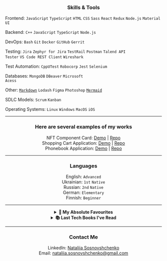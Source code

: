 <h3 align="center">
Skills & Tools
</h3>

Frontend:
<code>JavaScript</code>
<code>TypeScript</code>
<code>HTML</code>
<code>CSS</code>
<code>Sass</code>
<code>React</code>
<code>Redux</code>
<code>Node.js</code>
<code>Material UI</code>

Backend:
<code>C++</code>
<code>JavaScript</code>
<code>TypeScript</code>
<code>Node.js</code>

DevOps:
<code>Bash</code>
<code>Git</code>
<code>Docker</code>
<code>GitHub</code>
<code>Gerrit</code>

Testing:
<code>Jira</code>
<code>Zephyr for Jira</code>
<code>TestRail</code>
<code>Postman</code>
<code>Talend API Tester</code>
<code>VS Code REST Client</code>
<code>Wireshark</code>

Test Automation:
<code>CppUTest</code>
<code>Robocorp</code>
<code>Jest</code>
<code>Selenium</code>

Databases:
<code>MongoDB</code>
<code>DBeaver</code>
<code>Microsoft Acess</code>

Other:
<code><a href="https://www.markdownguide.org/" target="_blank">Markdown</a></code>
<code>Lodash</code>
<code>Figma</code>
<code>Photoshop</code>
<code><a href="https://mermaid.js.org/#/" target="_blank">Mermaid</a></code>
<code></code>

SDLC Models:
<code>Scrum</code>
<code>Kanban</code>

Operating Systems:
<code>Linux</code>
<code>Windows</code>
<code>MacOS</code>
<code>iOS</code>

---

<h3 align="center">Here are several examples of my works</h3>

<p align="center">
	NFT Component Card: 
	<a href="https://sonata22.github.io/nft-preview-card-component/" target="_blank">Demo</a> |
	<a href="https://github.com/sonata22/nft-preview-card-component" target="_blank">Repo</a>
	<br>
	Shopping Cart Application:
	<a href="https://bof-frontend-project-advanced-qpdtga5gj-sonata22.vercel.app/" target="_blank">Demo</a> |
	<a href="https://github.com/sonata22/BOF-frontend-advanced-project" target="_blank">Repo</a>
	<br>
	Phonebook Application:
	<a href="https://fullstack-part3-phonebook-piz7.onrender.com/" target="_blank">Demo</a> |
	<a href="https://github.com/sonata22/FullStack_part3?tab=readme-ov-file" target="_blank">Repo</a>
</p>

---

<h3 align="center">Languages</h3>

<p align="center">
	English: <code>Advanced</code><br>
	Ukrainian: <code>1st</code> <code>Native</code><br>
	Russian: <code>2nd</code> <code>Native</code><br>
	German: <code>Elementary</code><br>
	Finnish: <code>Beginner</code><br>
</p>

---

<details align="center">	
  <summary><b>💯 My Absolute Favourites</b></summary>
	<a href="https://cssbattle.dev/player/sonata22" target="_blank">cssbattle.dev/sonata22</a>
	<br>
	<a href="https://www.codewars.com/users/sonata22" target="_blank">codewars.com/sonata22</a>
	<br>
	<a href="https://codepen.io/sonata22" target="_blank">codepen.io/sonata22</a>
</details>
<details align="center">	
  <summary><b>📚 Last Tech Books I've Read</b></summary>
	<table align="center">
	<tbody>
		<tr>
			<th>#</th>
			<th>Title</th>
			<th>Author</th>
			<th>Date Finished</th>
		</tr>
		<tr>
			<td><img src="https://github.com/getify/You-Dont-Know-JS/raw/1st-ed/up%20%26%20going/cover.jpg" alt=YDKJS_book1 height="55"/></td>
			<td><a href="https://github.com/getify/You-Dont-Know-JS/tree/1st-ed/up%20%26%20going" target="_blank"><strong>You Don't Know JS: Up & Going</strong></a></td>
			<td><em>Kyle Simpson</em></td>
			<td>In Progress</td>
		</tr>
		<tr>
			<td><img src="https://mdg.imgix.net/assets/images/book-cover.jpg?auto=format&fit=clip&q=40&w=1080" alt=theMarkdownGuide height="55"/></td>
			<td><a href="https://github.com/mattcone/markdown-guide-book" target="_blank"><strong>The Markdown Guide</strong></a></td>
			<td><em>By Matt Cone</em></td>
			<td>September 22, 2023</td>
		</tr>
	</tbody>
</table>
</details>

---

<h3 align="center">
Contact Me
</h3>

<p align="center">
	LinkedIn: <a href="https://www.linkedin.com/in/nataliia-sosnovshchenko/" target="_blank">Nataliia Sosnovshchenko</a>
	<br>
	Email: <a href="mailto:nataliia.sosnovshchenko@gmail.com" target="_blank">nataliia.sosnovshchenko@gmail.com</a>
</p>
